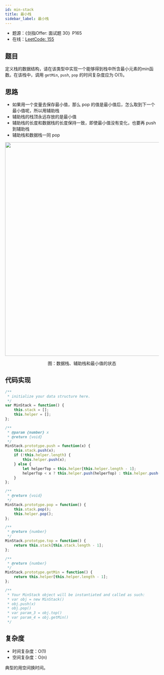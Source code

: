 ```yaml
---
id: min-stack
title: 最小栈
sidebar_label: 最小栈
---
```


- 题源：《剑指Offer: 面试题 30》P165
- 在线：[LeetCode: 155](https://leetcode-cn.com/problems/min-stack/)

## 题目

定义栈的数据结构，请在该类型中实现一个能够得到栈中所含最小元素的min函数。在该栈中，调用 `getMin`, `push`, `pop` 的时间复杂度应为 O(1)。

## 思路

- 如果用一个变量去保存最小值，那么 pop 的值是最小值后，怎么取到下一个最小值呢，所以用辅助栈
- 辅助栈的栈顶永远存放的是最小值
- 辅助栈的长度和数据栈的长度保持一致，即使最小值没有变化，也要再 push 到辅助栈
- 辅助栈和数据栈一同 pop

<div align="center">
    <img width="700" src="https://cosmos-x.oss-cn-hangzhou.aliyuncs.com/2PEAOk.png" />
    <p>图：数据栈、辅助栈和最小值的状态</p>
</div>

## 代码实现

```js
/**
 * initialize your data structure here.
 */
var MinStack = function() {
    this.stack = [];
    this.helper = [];
};

/**
 * @param {number} x
 * @return {void}
 */
MinStack.prototype.push = function(x) {
    this.stack.push(x);
    if (!this.helper.length) {
        this.helper.push(x);
    } else {
        let helperTop = this.helper[this.helper.length - 1];
        helperTop < x ? this.helper.push(helperTop) : this.helper.push(x);
    }
};

/**
 * @return {void}
 */
MinStack.prototype.pop = function() {
    this.stack.pop();
    this.helper.pop();
};

/**
 * @return {number}
 */
MinStack.prototype.top = function() {
    return this.stack[this.stack.length - 1];
};

/**
 * @return {number}
 */
MinStack.prototype.getMin = function() {
    return this.helper[this.helper.length - 1];
};

/**
 * Your MinStack object will be instantiated and called as such:
 * var obj = new MinStack()
 * obj.push(x)
 * obj.pop()
 * var param_3 = obj.top()
 * var param_4 = obj.getMin()
 */
```

## 复杂度

- 时间复杂度：O(1)
- 空间复杂度：O(n)

典型的用空间换时间。
